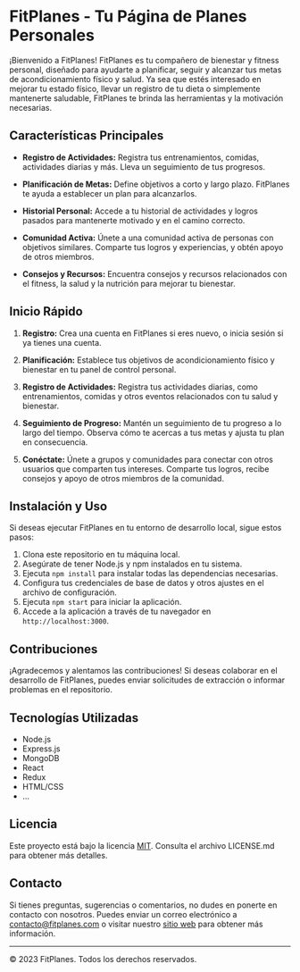 # FitPlanes - Tu Página de Planes Personales

¡Bienvenido a FitPlanes! FitPlanes es tu compañero de bienestar y fitness personal, diseñado para ayudarte a planificar, seguir y alcanzar tus metas de acondicionamiento físico y salud. Ya sea que estés interesado en mejorar tu estado físico, llevar un registro de tu dieta o simplemente mantenerte saludable, FitPlanes te brinda las herramientas y la motivación necesarias.

## Características Principales

- **Registro de Actividades:** Registra tus entrenamientos, comidas, actividades diarias y más. Lleva un seguimiento de tus progresos.

- **Planificación de Metas:** Define objetivos a corto y largo plazo. FitPlanes te ayuda a establecer un plan para alcanzarlos.

- **Historial Personal:** Accede a tu historial de actividades y logros pasados para mantenerte motivado y en el camino correcto.

- **Comunidad Activa:** Únete a una comunidad activa de personas con objetivos similares. Comparte tus logros y experiencias, y obtén apoyo de otros miembros.

- **Consejos y Recursos:** Encuentra consejos y recursos relacionados con el fitness, la salud y la nutrición para mejorar tu bienestar.

## Inicio Rápido

1. **Registro:** Crea una cuenta en FitPlanes si eres nuevo, o inicia sesión si ya tienes una cuenta.

2. **Planificación:** Establece tus objetivos de acondicionamiento físico y bienestar en tu panel de control personal.

3. **Registro de Actividades:** Registra tus actividades diarias, como entrenamientos, comidas y otros eventos relacionados con tu salud y bienestar.

4. **Seguimiento de Progreso:** Mantén un seguimiento de tu progreso a lo largo del tiempo. Observa cómo te acercas a tus metas y ajusta tu plan en consecuencia.

5. **Conéctate:** Únete a grupos y comunidades para conectar con otros usuarios que comparten tus intereses. Comparte tus logros, recibe consejos y apoyo de otros miembros de la comunidad.

## Instalación y Uso

Si deseas ejecutar FitPlanes en tu entorno de desarrollo local, sigue estos pasos:

1. Clona este repositorio en tu máquina local.
2. Asegúrate de tener Node.js y npm instalados en tu sistema.
3. Ejecuta `npm install` para instalar todas las dependencias necesarias.
4. Configura tus credenciales de base de datos y otros ajustes en el archivo de configuración.
5. Ejecuta `npm start` para iniciar la aplicación.
6. Accede a la aplicación a través de tu navegador en `http://localhost:3000`.

## Contribuciones

¡Agradecemos y alentamos las contribuciones! Si deseas colaborar en el desarrollo de FitPlanes, puedes enviar solicitudes de extracción o informar problemas en el repositorio.

## Tecnologías Utilizadas

- Node.js
- Express.js
- MongoDB
- React
- Redux
- HTML/CSS
- ...

## Licencia

Este proyecto está bajo la licencia [MIT](LICENSE). Consulta el archivo LICENSE.md para obtener más detalles.

## Contacto

Si tienes preguntas, sugerencias o comentarios, no dudes en ponerte en contacto con nosotros. Puedes enviar un correo electrónico a [contacto@fitplanes.com](mailto:contacto@fitplanes.com) o visitar nuestro [sitio web](https://www.fitplanes.com/contacto) para obtener más información.

---

© 2023 FitPlanes. Todos los derechos reservados.
